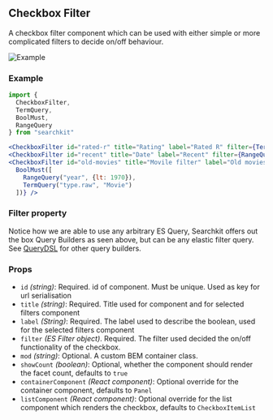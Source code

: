 ## Checkbox Filter
A checkbox filter component which can be used with either simple or more complicated filters to decide on/off behaviour.

![Example](navigation/checkbox-filter.png)

### Example

```jsx
import {
  CheckboxFilter,
  TermQuery,
  BoolMust,
  RangeQuery
} from "searchkit"

<CheckboxFilter id="rated-r" title="Rating" label="Rated R" filter={TermQuery("rated.raw", 'R')} />
<CheckboxFilter id="recent" title="Date" label="Recent" filter={RangeQuery("year", {gt: 2012})} />
<CheckboxFilter id="old-movies" title="Movile filter" label="Old movies" filter={
  BoolMust([
    RangeQuery("year", {lt: 1970}),
    TermQuery("type.raw", "Movie")
  ])} />

```

### Filter property
Notice how we are able to use any arbitrary ES Query, Searchkit offers out the box Query Builders as seen above, but can be any elastic filter query. See [QueryDSL](../../core/QueryDSL.md) for other query builders.


### Props
- `id` *(string)*: Required. id of component. Must be unique. Used as key for url serialisation
- `title` *(string)*: Required. Title used for component and for selected filters component
- `label` *(String)*: Required. The label used to describe the boolean, used for the selected filters component
- `filter` *(ES Filter object)*. Required. The filter used decided the on/off functionality of the checkbox.
- `mod` *(string)*: Optional. A custom BEM container class.
- `showCount` *(boolean)*: Optional, whether the component should render the facet count, defaults to `true`
- `containerComponent` *(React component)*: Optional override for the container component, defaults to `Panel`
- `listComponent` *(React component)*: Optional override for the list component which renders the checkbox, defaults to `CheckboxItemList`
